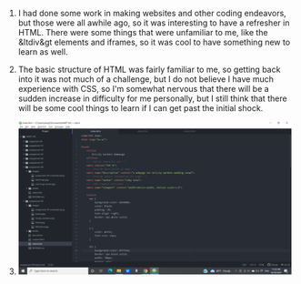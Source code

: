 1. I had done some work in making websites and other coding endeavors, but those were all awhile ago, so it was interesting to have a refresher in HTML. There were some things that were unfamiliar to me, like the &ltdiv&gt elements and iframes, so it was cool to have something new to learn as well.

2. The basic structure of HTML was fairly familiar to me, so getting back into it was not much of a challenge, but I do not believe I have much experience with CSS, so I'm somewhat nervous that there will be a sudden increase in difficulty for me personally, but I still think that there will be some cool things to learn if I can get past the initial shock.

3. ![Screenshot](./images/assignment-09-screenshot.png)
